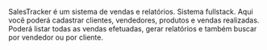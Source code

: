 SalesTracker é um sistema de vendas e relatórios. Sistema fullstack. Aqui você poderá cadastrar clientes, vendedores, produtos e vendas realizadas. Poderá listar todas as vendas efetuadas, gerar relatórios e também buscar por vendedor ou por cliente.
